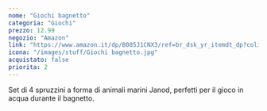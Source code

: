 ```yaml
---
nome: "Giochi bagnetto"
categoria: "Giochi"
prezzo: 12.99
negozio: "Amazon"
link: "https://www.amazon.it/dp/B085J1CNX3/ref=br_dsk_yr_itemdt_dp?colid=3QGQUT8WCNDK0&coliid=I262TO7W9O8RW3&th=1"
icona: "/images/stuff/Giochi bagnetto.jpg"
acquistato: false
priorita: 2
---
```


Set di 4 spruzzini a forma di animali marini Janod, perfetti per il gioco in acqua durante il bagnetto.
